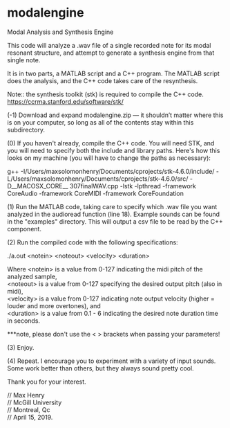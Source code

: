 # modalengine
Modal Analysis and Synthesis Engine

This code will analyze a .wav file of a single recorded note for its modal resonant structure, and attempt to generate a synthesis engine from that single note.

It is in two parts, a MATLAB script and a C++ program.  The MATLAB script does the analysis, and the C++ code takes care of the resynthesis.  

Note:: the synthesis toolkit (stk) is required to compile the C++ code.
https://ccrma.stanford.edu/software/stk/

(-1) Download and expand modalengine.zip — it shouldn’t matter where this is on your computer, so long as all of the contents stay within this subdirectory.

(0) If you haven't already, compile the C++ code.  You will need STK, and you will need to specify both the include and library paths.  Here's how this looks on my machine (you will have to change the paths as necessary):

g++ -I/Users/maxsolomonhenry/Documents/cprojects/stk-4.6.0/include/ -L/Users/maxsolomonhenry/Documents/cprojects/stk-4.6.0/src/ -D__MACOSX_CORE__ 307finalWAV.cpp -lstk -lpthread -framework CoreAudio -framework CoreMIDI -framework CoreFoundation

(1) Run the MATLAB code, taking care to specify which .wav file you want analyzed in the audioread function (line 18).  Example sounds can be found in the "examples" directory.  This will output a csv file to be read by the C++ component.

(2) Run the compiled code with the following specifications:

./a.out \<notein\> \<noteout\> \<velocity\> \<duration\>

Where \<notein\> is a value from 0-127 indicating the midi pitch of the analyzed sample,\
\<noteout\> is a value from 0-127 specifying the desired output pitch (also in midi),\
\<velocity\> is a value from 0-127 indicating note output velocity (higher = louder and more overtones), and\
\<duration\> is a value from 0.1 - 6 indicating the desired note duration time in seconds.

***note, please don't use the \< \> brackets when passing your parameters!

(3) Enjoy.

(4) Repeat.  I encourage you to experiment with a variety of input sounds.  Some work better than others, but they always sound pretty cool.

Thank you for your interest.

// Max Henry\
// McGill University\
// Montreal, Qc\
// April 15, 2019.
